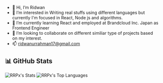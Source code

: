 - 👋 Hi, I’m Ridwan
- 👀 I’m interested in Writing real stuffs using different languages but currently I'm focused in React, Node js and algorithms.
- 🌱 I’m currently learning React and employed at Brandcloud Inc. Japan as Frontend Engineer
- 💞️ I’m looking to collaborate on different similiar type of projects based on my interest.
- 📫 ridwanurrahman17@gmail.com

<!---
RRPx/RRPx is a ✨ special ✨ repository because its `README.md` (this file) appears on your GitHub profile.
You can click the Preview link to take a look at your changes.
--->

## 📊 GitHub Stats

![RRPx's Stats](https://github-readme-stats.vercel.app/api?username=RRPx&theme=algolia&show_icons=true&hide_border=true&count_private=true)
![RRPx's Top Languages](https://github-readme-stats.vercel.app/api/top-langs/?username=RRPx&theme=algolia&show_icons=true&hide_border=true&layout=compact)

